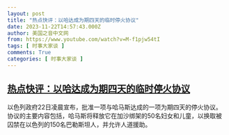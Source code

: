 ```yaml
---
layout: post
title: "热点快评：以哈达成为期四天的临时停火协议"
date: 2023-11-22T14:57:43.000Z
author: 美国之音中文网
from: https://www.youtube.com/watch?v=M-f1pjw54tI
tags: [ 时事大家谈 ]
comments: True
categories: [ 时事大家谈 ]
---
```

<!--1700665063000-->
[热点快评：以哈达成为期四天的临时停火协议](https://www.youtube.com/watch?v=M-f1pjw54tI)
------

<div>
以色列政府22日凌晨宣布，批准一项与哈马斯达成的一项为期四天的停火协议。协议的主要内容包括，哈马斯将释放它在加沙绑架的50名妇女和儿童，以换取被囚禁在以色列的150名巴勒斯坦人，并允许人道援助。
</div>
